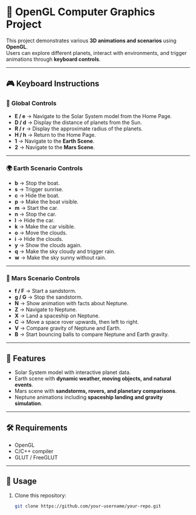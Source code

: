 # 🌌 OpenGL Computer Graphics Project  


This project demonstrates various **3D animations and scenarios** using **OpenGL**.  
Users can explore different planets, interact with environments, and trigger animations through **keyboard controls**.  
    
---

## 🎮 Keyboard Instructions  

### 🔑 Global Controls  
- **E / e** → Navigate to the Solar System model from the Home Page.  
- **D / d** → Display the distance of planets from the Sun.  
- **R / r** → Display the approximate radius of the planets.  
- **H / h** → Return to the Home Page.  
- **1** → Navigate to the **Earth Scene**.  
- **2** → Navigate to the **Mars Scene**.  

---

### 🌍 Earth Scenario Controls  
- **b** → Stop the boat.  
- **s** → Trigger sunrise.  
- **c** → Hide the boat.  
- **p** → Make the boat visible.  
- **m** → Start the car.  
- **n** → Stop the car.  
- **l** → Hide the car.  
- **k** → Make the car visible.  
- **o** → Move the clouds.  
- **i** → Hide the clouds.  
- **y** → Show the clouds again.  
- **q** → Make the sky cloudy and trigger rain.  
- **w** → Make the sky sunny without rain.  

---

### 🔴 Mars Scenario Controls  
- **f / F** → Start a sandstorm.  
- **g / G** → Stop the sandstorm.  
- **N** → Show animation with facts about Neptune.  
- **Z** → Navigate to Neptune.  
- **X** → Land a spaceship on Neptune.  
- **C** → Move a space rover upwards, then left to right.  
- **V** → Compare gravity of Neptune and Earth.  
- **B** → Start bouncing balls to compare Neptune and Earth gravity.  

---

## 🚀 Features  
- Solar System model with interactive planet data.  
- Earth scene with **dynamic weather, moving objects, and natural events**.  
- Mars scene with **sandstorms, rovers, and planetary comparisons**.  
- Neptune animations including **spaceship landing and gravity simulation**.  

---

## 🛠️ Requirements  
- OpenGL  
- C/C++ compiler  
- GLUT / FreeGLUT  

---

## 📌 Usage  
1. Clone this repository:  
   ```bash
   git clone https://github.com/your-username/your-repo.git
